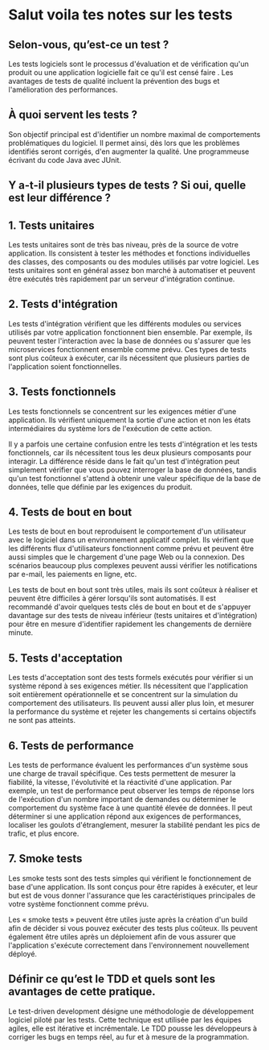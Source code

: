 # Salut voila tes notes sur les tests

## Selon-vous, qu’est-ce un test ?

Les tests logiciels sont le processus d'évaluation et de vérification qu'un produit ou une application logicielle fait ce qu'il est censé faire . Les avantages de tests de qualité incluent la prévention des bugs et l'amélioration des performances.

## À quoi servent les tests ?

Son objectif principal est d'identifier un nombre maximal de comportements problématiques du logiciel. Il permet ainsi, dès lors que les problèmes identifiés seront corrigés, d'en augmenter la qualité. Une programmeuse écrivant du code Java avec JUnit.

## Y a-t-il plusieurs types de tests ? Si oui, quelle est leur différence ?

## 1. Tests unitaires
Les tests unitaires sont de très bas niveau, près de la source de votre application. Ils consistent à tester les méthodes et fonctions individuelles des classes, des composants ou des modules utilisés par votre logiciel. Les tests unitaires sont en général assez bon marché à automatiser et peuvent être exécutés très rapidement par un serveur d'intégration continue.

## 2. Tests d'intégration
Les tests d'intégration vérifient que les différents modules ou services utilisés par votre application fonctionnent bien ensemble. Par exemple, ils peuvent tester l'interaction avec la base de données ou s'assurer que les microservices fonctionnent ensemble comme prévu. Ces types de tests sont plus coûteux à exécuter, car ils nécessitent que plusieurs parties de l'application soient fonctionnelles.

## 3. Tests fonctionnels
Les tests fonctionnels se concentrent sur les exigences métier d'une application. Ils vérifient uniquement la sortie d'une action et non les états intermédiaires du système lors de l'exécution de cette action.

Il y a parfois une certaine confusion entre les tests d'intégration et les tests fonctionnels, car ils nécessitent tous les deux plusieurs composants pour interagir. La différence réside dans le fait qu'un test d'intégration peut simplement vérifier que vous pouvez interroger la base de données, tandis qu'un test fonctionnel s'attend à obtenir une valeur spécifique de la base de données, telle que définie par les exigences du produit.

## 4. Tests de bout en bout
Les tests de bout en bout reproduisent le comportement d'un utilisateur avec le logiciel dans un environnement applicatif complet. Ils vérifient que les différents flux d'utilisateurs fonctionnent comme prévu et peuvent être aussi simples que le chargement d'une page Web ou la connexion. Des scénarios beaucoup plus complexes peuvent aussi vérifier les notifications par e-mail, les paiements en ligne, etc.

Les tests de bout en bout sont très utiles, mais ils sont coûteux à réaliser et peuvent être difficiles à gérer lorsqu'ils sont automatisés. Il est recommandé d'avoir quelques tests clés de bout en bout et de s'appuyer davantage sur des tests de niveau inférieur (tests unitaires et d'intégration) pour être en mesure d'identifier rapidement les changements de dernière minute.

## 5. Tests d'acceptation
Les tests d'acceptation sont des tests formels exécutés pour vérifier si un système répond à ses exigences métier. Ils nécessitent que l'application soit entièrement opérationnelle et se concentrent sur la simulation du comportement des utilisateurs. Ils peuvent aussi aller plus loin, et mesurer la performance du système et rejeter les changements si certains objectifs ne sont pas atteints.

## 6. Tests de performance
Les tests de performance évaluent les performances d'un système sous une charge de travail spécifique. Ces tests permettent de mesurer la fiabilité, la vitesse, l'évolutivité et la réactivité d'une application. Par exemple, un test de performance peut observer les temps de réponse lors de l'exécution d'un nombre important de demandes ou déterminer le comportement du système face à une quantité élevée de données. Il peut déterminer si une application répond aux exigences de performances, localiser les goulots d'étranglement, mesurer la stabilité pendant les pics de trafic, et plus encore.

## 7. Smoke tests
Les smoke tests sont des tests simples qui vérifient le fonctionnement de base d'une application. Ils sont conçus pour être rapides à exécuter, et leur but est de vous donner l'assurance que les caractéristiques principales de votre système fonctionnent comme prévu.

Les « smoke tests » peuvent être utiles juste après la création d'un build afin de décider si vous pouvez exécuter des tests plus coûteux. Ils peuvent également être utiles après un déploiement afin de vous assurer que l'application s'exécute correctement dans l'environnement nouvellement déployé.

## Définir ce qu’est le TDD et quels sont les avantages de cette pratique.

Le test-driven development désigne une méthodologie de développement logiciel piloté par les tests. Cette technique est utilisée par les équipes agiles, elle est itérative et incrémentale. Le TDD pousse les développeurs à corriger les bugs en temps réel, au fur et à mesure de la programmation.
